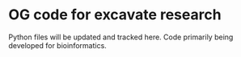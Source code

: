 # OG code for excavate research

Python files will be updated and tracked here.
Code primarily being developed for bioinformatics.
